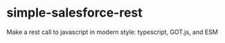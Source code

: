 # simple-salesforce-rest
Make a rest call to javascript in modern style:  typescript, GOT.js, and ESM
